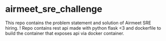 # airmeet_sre_challenge
This repo contains the problem statement and solution of Airmeet SRE hiring. !  Repo contains rest api made with python flask &lt;3 and dockerfile to build the container that exposes api via docker container.
